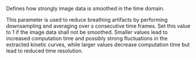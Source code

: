 Defines how strongly image data is smoothed in the time domain.

This parameter is used to reduce breathing artifacts by performing downsampling and averaging over _s_ consecutive time frames. Set this value to 1 if the image data shall not be smoothed. Smaller values lead to increased computation time and possibly strong fluctuations in the extracted kinetic curves, while larger values decrease computation time but lead to reduced time resolution.